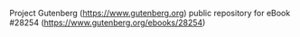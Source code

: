 Project Gutenberg (https://www.gutenberg.org) public repository for eBook #28254 (https://www.gutenberg.org/ebooks/28254)
